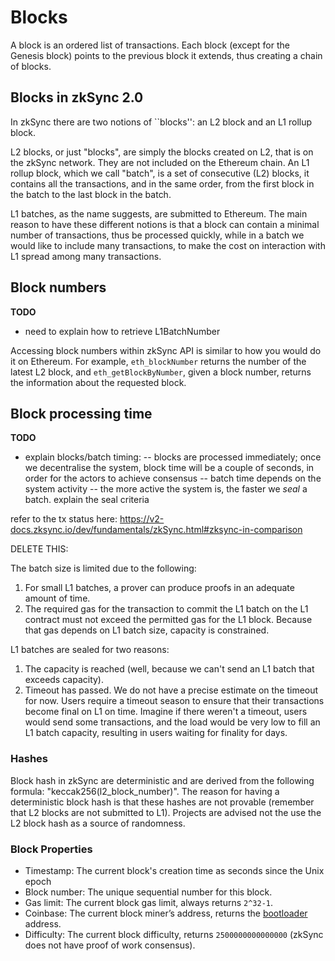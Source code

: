 # Blocks

A block is an ordered list of transactions. Each block (except for the Genesis block) points to the previous block it extends, thus creating a chain of blocks.

## Blocks in zkSync 2.0

In zkSync there are two notions of ``blocks'': an L2 block and an L1 rollup block.

L2 blocks, or just "blocks", are simply the blocks created 
on L2, that is on the zkSync network. They are not included on the Ethereum chain. An L1 rollup block, which we call "batch", is a set of 
consecutive (L2) blocks, it contains all the transactions, and in the same order, from the first block in the batch to the last block in the 
batch.

L1 batches, as the name suggests, are submitted to Ethereum. The main reason to have these different notions is that a block can 
contain a minimal number of transactions, thus be processed quickly, while in a batch we would like to include many transactions, to make 
the cost on interaction with L1 spread among many transactions.


## Block numbers
**TODO**
- need to explain how to retrieve L1BatchNumber

Accessing block numbers within zkSync API is similar to how you would do it on Ethereum. For example, `eth_blockNumber` returns the number 
of the latest L2 block, and `eth_getBlockByNumber`, given a block number, returns the information about the requested block.

## Block processing time
**TODO**
- explain blocks/batch timing:
-- blocks are processed immediately; once we decentralise the system, block time will be a couple of seconds, in order for the actors to achieve consensus
-- batch time depends on the system activity -- the more active the system is, the faster we <em>seal</em> a batch. explain the seal criteria  

refer to the tx status here: https://v2-docs.zksync.io/dev/fundamentals/zkSync.html#zksync-in-comparison

DELETE THIS:

The batch size is limited due to the following:
1. For small L1 batches, a prover can produce proofs in an adequate amount of time.
2. The required gas for the transaction to commit the L1 batch on the L1 contract must not exceed the permitted gas for the L1 block. Because that gas depends on L1 batch size, capacity is constrained.

L1 batches are sealed for two reasons:

1. The capacity is reached (well, because we can't send an L1 batch that exceeds capacity).
2. Timeout has passed. We do not have a precise estimate on the timeout for now.
Users require a timeout season to ensure that their transactions become final on L1 on time.
Imagine if there weren't a timeout, users would send some transactions, and the load would be very low to fill an L1 batch capacity, resulting in users waiting for finality for days.

### Hashes

Block hash in zkSync are deterministic and are derived from the following formula: "keccak256(l2_block_number)".
The reason for having a deterministic block hash is that these hashes are not provable (remember that L2 blocks are not submitted to L1). 
Projects are advised not the use the L2 block hash as a source of randomness.

### Block Properties
- Timestamp: The current block's creation time as seconds since the Unix epoch
- Block number: The unique sequential number for this block.
- Gas limit: The current block gas limit, always returns `2^32-1`.
- Coinbase:  The current block miner’s address, returns the [bootloader](../contracts/system-contracts.md#bootloader) address.
- Difficulty: The current block difficulty, returns `2500000000000000` (zkSync does not have proof of work consensus).
